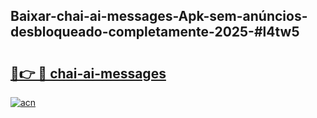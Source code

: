 ## Baixar-chai-ai-messages-Apk-sem-anúncios-desbloqueado-completamente-2025-#l4tw5

# <h2><a href="https://ainizakaria.my?title=chai-ai-messages&ref=20M">🔗👉 🔴 chai-ai-messages</a></h2>

[![acn](https://github.com/user-attachments/assets/0f9c940e-d8b0-45ae-aac7-cd30a18b3e1c)](https://ainizakaria.my?title=chai-ai-messages&ref=20M)


